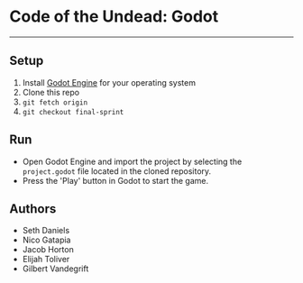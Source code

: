 # Code of the Undead: Godot
---

## Setup
1. Install [Godot Engine](https://godotengine.org/download) for your operating system
1. Clone this repo
1. `git fetch origin`
1. `git checkout final-sprint`

## Run
* Open Godot Engine and import the project by selecting the `project.godot` file located in the cloned repository.
* Press the 'Play' button in Godot to start the game.

## Authors
* Seth Daniels
* Nico Gatapia
* Jacob Horton
* Elijah Toliver
* Gilbert Vandegrift


